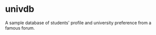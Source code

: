 univdb
======

A sample database of students' profile and university preference from a famous forum.
